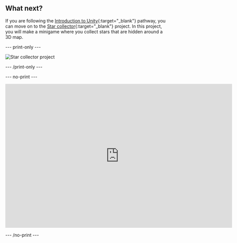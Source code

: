 ## What next?

If you are following the [Introduction to Unity](https://projects.raspberrypi.org/en/raspberrypi/unity-intro){:target="_blank"} pathway, you can move on to the [Star collector](https://projects.raspberrypi.org/en/projects/star-collector){:target="_blank"} project. In this project, you will make a minigame where you collect stars that are hidden around a 3D map.

--- print-only ---

![Star collector project](images/star-collector-project.png)

--- /print-only ---

--- no-print ---

<iframe allowtransparency="true" width="710" height="450" src="https://raspberrypilearning.github.io/unity-webgl/StarCollectorBasic" frameborder="0"></iframe>

--- /no-print ---

